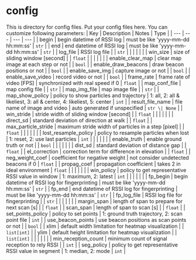 # config

This is directory for config files.
Put your config files here.
You can customize following parameters:
| Key                  | Description                                         | Notes                                                                | Type          |
| ---                  | ---                                                 | ---                                                                  | ---           |
| begin                | begin datetime of RSSI log                          | must be like 'yyyy-mm-dd hh:mm:ss'                                   | `str`         |
| end                  | end datetime of RSSI log                            | must be like 'yyyy-mm-dd hh:mm:ss'                                   | `str`         |
| log_file             | RSSI log file                                       |                                                                      | `str`         |
|                      |                                                     |                                                                      |               |
| win_size             | size of sliding window [second]                     |                                                                      | `float`       |
|                      |                                                     |                                                                      |               |
| enable_clear_map     | clear map image at each step or not                 |                                                                      | `bool`        |
| enable_draw_beacons  | draw beacon positions or not                        |                                                                      | `bool`        |
| enable_save_img      | capture image or not                                |                                                                      | `bool`        |
| enable_save_video    | record video or not                                 |                                                                      | `bool`        |
| frame_rate           | frame rate of video [FPS]                           | synchronized with real speed if 0                                    | `float`       |
| map_conf_file        | map config file                                     |                                                                      | `str`         |
| map_img_file         | map image file                                      |                                                                      | `str`         |
| map_show_policy      | policy to show particles and trajectory             | 1: all, 2: all & likeliest, 3: all & center, 4: likeliest, 5: center | `int`         |
| result_file_name     | file name of image and video                        | auto generated if unspecified                                        | `str \| None` |
| win_stride           | stride width of sliding window [second]             |                                                                      | `float`       |
|                      |                                                     |                                                                      |               |
| direct_sd            | standard deviation of direction at walk             |                                                                      | `float`       |
| max_particle_stride  | maximum stride width of particles in a step [pixel] |                                                                      | `float`       |
|                      |                                                     |                                                                      |               |
| lost_resample_policy | policy to resample particles when lost              | 1: reset, 2: use last particles                                      | `int`         |
|                      |                                                     |                                                                      |               |
| enable_truth         | enable ground truth or not                          |                                                                      | `bool`        |
|                      |                                                     |                                                                      |               |
| dist_sd              | standard deviation of distance gap                  |                                                                      | `float`       |
| el_correction        | correction term for difference in elevation         |                                                                      | `float`       |
| neg_weight_coef      | coefficient for negative weight                     | not consider undetected beacons if 0                                 | `float`       |
| propag_coef          | propagation coefficient                             | takes 2 in ideal environment                                         | `float`       |
|                      |                                                     |                                                                      |               |
| win_policy           | policy to get representative RSSI value in window   | 1: maximum, 2: latest                                                | `int`         |
|                      |                                                     |                                                                      |               |
| fp_begin             | begin datetime of RSSI log for fingerprinting       | must be like 'yyyy-mm-dd hh:mm:ss'                                   | `str`         |
| fp_end               | end datetime of RSSI log for fingerprinting         | must be like 'yyyy-mm-dd hh:mm:ss'                                   | `str`         |
| fp_log_file          | RSSI log file for fingerprinting                    |                                                                      | `str`         |
|                      |                                                     |                                                                      |               |
| margin_span          | length of span to prepare for next scan [s]         |                                                                      | `float`       |
| scan_span            | length of span to scan [s]                          |                                                                      | `float`       |
| set_points_policy    | policy to set points                                | 1: ground truth trajectory, 2: scan point file                       | `int`         |
| use_beacon_points    | use beacon positions as scan points or not          |                                                                      | `bool`        |
| xlim                 | default width limitation for heatmap visualization  |                                                                      | `list[int]`   |
| ylim                 | default height limitation for heatmap visualization |                                                                      | `list[int]`   |
|                      |                                                     |                                                                      |               |
| min_reception_count  | minimum count of signal reception to rely RSSI      |                                                                      | `int`         |
| seg_policy           | policy to get representative RSSI value in segment  | 1: median, 2: mode                                                   | `int`         |
